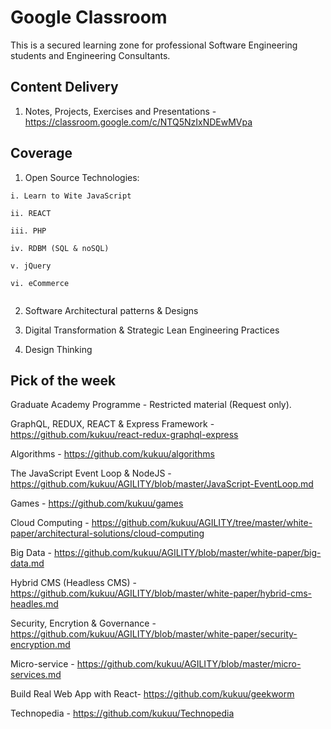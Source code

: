 # Google Classroom

This is a secured learning zone  for professional Software Engineering students and Engineering Consultants.

## Content Delivery

1. Notes, Projects, Exercises and Presentations  - https://classroom.google.com/c/NTQ5NzIxNDEwMVpa 

## Coverage 

1. Open Source Technologies:

```
i. Learn to Wite JavaScript

ii. REACT

iii. PHP

iv. RDBM (SQL & noSQL)

v. jQuery

vi. eCommerce


```

2. Software Architectural patterns & Designs

3. Digital Transformation & Strategic Lean Engineering Practices

4. Design Thinking 

## Pick of the week

Graduate Academy Programme - Restricted material (Request only).

GraphQL, REDUX, REACT & Express Framework - https://github.com/kukuu/react-redux-graphql-express

Algorithms - https://github.com/kukuu/algorithms 

The JavaScript Event Loop & NodeJS - https://github.com/kukuu/AGILITY/blob/master/JavaScript-EventLoop.md 

Games  - https://github.com/kukuu/games

Cloud Computing - https://github.com/kukuu/AGILITY/tree/master/white-paper/architectural-solutions/cloud-computing 

Big Data - https://github.com/kukuu/AGILITY/blob/master/white-paper/big-data.md

Hybrid CMS (Headless CMS) - https://github.com/kukuu/AGILITY/blob/master/white-paper/hybrid-cms-headles.md

Security, Encrytion & Governance - https://github.com/kukuu/AGILITY/blob/master/white-paper/security-encryption.md

Micro-service - https://github.com/kukuu/AGILITY/blob/master/micro-services.md 

Build Real Web App with React- https://github.com/kukuu/geekworm

Technopedia - https://github.com/kukuu/Technopedia
